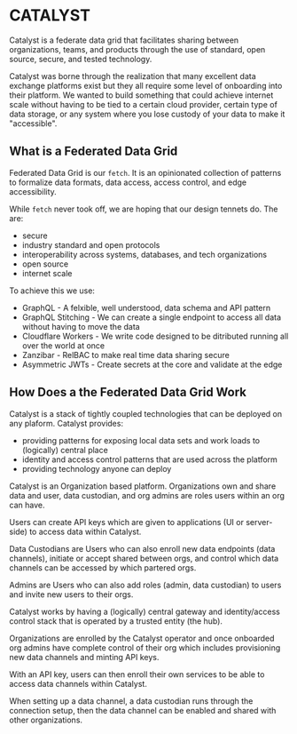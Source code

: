 CATALYST
=========

Catalyst is a federate data grid that facilitates sharing between organizations, teams, and products through the use of standard, open source, secure, and tested technology.

Catalyst was borne through the realization that many excellent data exchange platforms exist but they all require some level of onboarding into their platform. We wanted to build something that could achieve internet scale without having to be tied to a certain cloud provider, certain type of data storage, or any system where you lose custody of your data to make it "accessible".

## What is a Federated Data Grid

Federated Data Grid is our `fetch`. It is an opinionated collection of patterns to formalize data formats, data access, access control, and edge accessibility.

While `fetch` never took off, we are hoping that our design tennets do. The are:

* secure
* industry standard and  open protocols
* interoperability across systems, databases, and tech organizations
* open source
* internet scale


To achieve this we use:

* GraphQL - A felxible, well understood, data schema and API pattern
* GraphQL Stitching - We can create a single endpoint to access all data without having to move the data
* Cloudflare Workers - We write code designed to be ditributed running all over the world at once
* Zanzibar - RelBAC to make real time data sharing secure
* Asymmetric JWTs - Create secrets at the core and validate at the edge

## How Does a the Federated Data Grid Work

Catalyst is a stack of tightly coupled technologies that can be deployed on any plaform. Catalyst provides:

* providing patterns for exposing local data sets and work loads to (logically) central place
* identity and access control patterns that are used across the platform
* providing technology anyone can deploy


Catalyst is an Organization based platform. Organizations own and share data and user, data custodian, and org admins are roles users within an org can have.

Users can create API keys which are given to applications (UI or server-side) to access data within Catalyst.

Data Custodians are Users who can also enroll new data endpoints (data channels), initiate or accept shared between orgs, and control which data channels can be accessed by which partered orgs.

Admins are Users who can also add roles (admin, data custodian) to users and invite new users to their orgs.

Catalyst works by having a (logically) central gateway and identity/access control stack that is operated by a trusted entity (the hub). 

Organizations are enrolled by the Catalyst operator and once onboarded org admins have complete control of their org which includes provisioning new data channels and minting API keys.

With an API key, users can then enroll their own services to be able to access data channels within Catalyst.

When setting up a data channel, a data custodian runs through the connection setup, then the data channel can be enabled and shared with other organizations.
